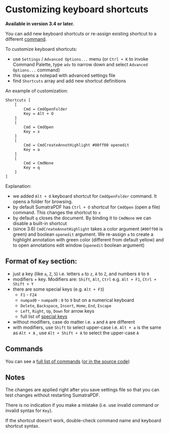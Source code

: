 # Customizing keyboard shortcuts

**Available in version 3.4 or later.**

You can add new keyboard shortcuts or re-assign existing shortcut to a different [command](Commands.md).

To customize keyboard shortcuts:

- use `Settings` / `Advanced Options...` menu (or `Ctrl + K` to invoke Command Palette, type `adv` to narrow down and select `Advanced Options...` command)
- this opens a notepad with advanced settings file
- find `Shortcuts` array and add new shortcut definitions

An example of customization:

```
Shortcuts [
    [
        Cmd = CmdOpenFolder
        Key = Alt + O
    ]
    [
        Cmd = CmdOpen
        Key = x
    ]
    [
        Cmd = CmdCreateAnnotHighlight #00ff00 openedit
        Key = a
    ]
    [
        Cmd = CmdNone
        Key = q
    ]
]
```

Explanation:

- we added `Alt + O` keyboard shortcut for `CmdOpenFolder` command. It opens a folder for browsing.
- by default SumatraPDF has `Ctrl + O` shortcut for `CmdOpen` (open a file) command. This changes the shortcut to `x`
- by default `q` closes the document. By binding it to `CmdNone` we can disable a built-in shortcut
- (since 3.6) `CmdCreateAnnotHighlight` takes a color argument (`#00ff00` is green) and boolean `openedit` argument. We re-assign `a` to create a highlight annotation with green color (different from default yellow) and to open annotations edit window (`openedit` boolean argument)

## **Format of `Key` section:**

- just a key (like `a`, `Z`, `5`) i.e. letters `a` to `z`, `A` to `Z`, and numbers `0` to `9`
- modifiers + key. Modifiers are: `Shift`, `Alt`, `Ctrl` e.g. `Alt + F1`, `Ctrl + Shift + Y`
- there are some special keys (e.g. `Alt + F3`)
    - `F1` - `F24`
    - `numpad0` - `numpad9` : `0` to `9` but on a numerical keyboard
    - `Delete`, `Backspace`, `Insert`, `Home`, `End`, `Escape`
    - `Left`, `Right`, `Up`, `Down` for arrow keys
    - full list of [special keys](https://github.com/sumatrapdfreader/sumatrapdf/blob/master/src/Accelerators.cpp#L14)
- without modifiers, case do matter i.e. `a` and `A` are different
- with modifiers, use `Shift` to select upper-case i.e. `Alt + a` is the same as `Alt + A` , use `Alt + Shift + A` to select the upper-case `A`

## **Commands**

You can see a [full list of commands](Commands.md) ([or in the source code](https://github.com/sumatrapdfreader/sumatrapdf/blob/master/src/Commands.h#L9))

## **Notes**

The changes are applied right after you save settings file so that you can test changes without restarting SumatraPDF.

There is no indication if you make a mistake (i.e. use invalid command or invalid syntax for `Key`).

If the shortcut doesn’t work, double-check command name and keyboard shortcut syntax.